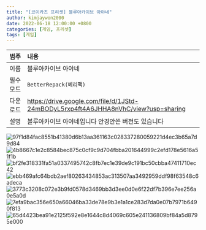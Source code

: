 ```yaml
---
title: "[코이카츠 프리셋] 블루아카이브 아야네"
author: kimjaywon2000
date: 2022-06-18 12:00:00 +0800
categories: [게임, 프리셋]
tags: [게임]
---
```


| 범주             | 내용            |
|:----------------|:---------------|
| 이름             | 블루아카이브 아야네  |
| 필수 모드         | `BetterRepack(베리팩)`       |
| 다운로드          | <https://drive.google.com/file/d/1JStd-24mBODyL5rxp4ft4A6JHHA8nVhC/view?usp=sharing> |
| 설명             | 블루아카이브 아야네입니다 안경안쓴 버전도 있습니다   |

![97f1d84fac8551b41380d6b13aa361163c028337280059221d4ec3b65a7d9d84](https://user-images.githubusercontent.com/76558033/174442618-eb776ec4-52be-4ce5-832f-9a323f0f4bdf.png)
![4b8667c1e2c8584bec875c0cf9c9d704fbba201644999c2efd178e5616a51f1b](https://user-images.githubusercontent.com/76558033/174442630-c1861e6f-49b7-47b4-a9d1-aa338ba6b4e9.png)
![bf2fe318331fa51a0337495742c8fb7ec1e39de9c191bc50cbba47411710ec42](https://user-images.githubusercontent.com/76558033/174442622-ad049f10-bee5-4d99-a9e9-d771b0b96c37.png)
![ebb469afc64bdb2aef80263434853ac313507aa3492959ddf98f63548c6adeca](https://user-images.githubusercontent.com/76558033/174442623-9532cb16-810c-4687-859d-c0d460cc6832.png)
![3773c3208c072e3b9fd0578d3469bb3d3ee0d0e6f22df7b396e7ee256a0e5a0d](https://user-images.githubusercontent.com/76558033/174442624-7ce695b3-8426-4d8c-947d-bb2ee5dfd602.png)
![7efa9bac356e650a66046ba33de78e9b3e1a1ce283d7da0e07b7971b6490f813](https://user-images.githubusercontent.com/76558033/174442626-906b3dd9-10ac-4558-9982-3552862248e4.png)
![65d4423bea91e2125f592e8e1644c8d4069c605e241136809bf84a5d8795e000](https://user-images.githubusercontent.com/76558033/174442629-2f517e0f-93de-4575-9251-50e80793aae0.png)

